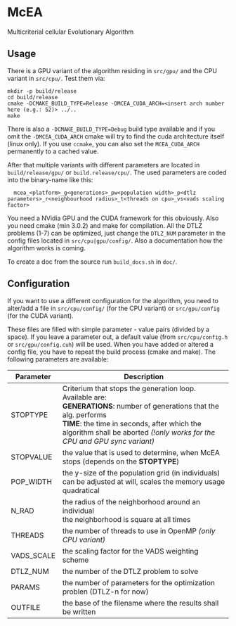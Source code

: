 # McEA
Multicriterial cellular Evolutionary Algorithm

## Usage

There is a GPU variant of the algorithm residing in `src/gpu/` and the CPU variant in `src/cpu/`.
Test them via:

```
mkdir -p build/release
cd build/release
cmake -DCMAKE_BUILD_TYPE=Release -DMCEA_CUDA_ARCH=<insert arch number here (e.g.: 52)> ../..
make
```

There is also a `-DCMAKE_BUILD_TYPE=Debug` build type available and if you omit the `-DMCEA_CUDA_ARCH` cmake will try to find the cuda architecture itself (linux only).
If you use `ccmake`, you can also set the `MCEA_CUDA_ARCH` permanently to a cached value.


After that multiple variants with different parameters are located in `build/release/gpu/` or `build.release/cpu/`.
The used parameters are coded into the binary-name like this:

```
  mcea_<platform>_g<generations>_pw<population width>_p<dtlz parameters>_r<neighbourhood radius>_t<threads on cpu>_vs<vads scaling factor>
```

You need a NVidia GPU and the CUDA framework for this obviously.
Also you need cmake (min 3.0.2) and make for compilation.
All the DTLZ problems (1-7) can be optimized, just change the `DTLZ_NUM` parameter in the config files located in `src/cpu|gpu/config/`.
Also a documentation how the algorithm works is coming.

To create a doc from the source run `build_docs.sh` in `doc/`.

## Configuration

If you want to use a different configuration for the algorithm,
you need to alter/add a file in `src/cpu/config/` (for the CPU variant) or `src/gpu/config` (for the CUDA variant).

These files are filled with simple parameter - value pairs (divided by a space).
If you leave a parameter out, a default value (from `src/cpu/config.h` or `src/gpu/config.cuh`) will be used.
When you have added or altered a config file, you have to repeat the build process (cmake and make).
The following parameters are available:

| Parameter | Description |
|-----------|-------------|
| STOPTYPE | Criterium that stops the generation loop. Available are: <br> **GENERATIONS**: number of generations that the alg. performs <br> **TIME**: the time in seconds, after which the algorithm shall be aborted *(!only works for the CPU and GPU sync variant)* |
| STOPVALUE | the value that is used to determine, when McEA stops (depends on the **STOPTYPE**) |
| POP_WIDTH | the y-size of the population grid (in individuals) <br> can be adjusted at will, scales the memory usage quadratical |
| N_RAD | the radius of the neighborhood around an individual <br> the neighborhood is square at all times |
| THREADS | the number of threads to use in OpenMP *(only CPU variant)*|
| VADS_SCALE | the scaling factor for the VADS weighting scheme |
| DTLZ_NUM | the number of the DTLZ problem to solve |
| PARAMS | the number of parameters for the optimization problen (DTLZ-n for now) |
| OUTFILE | the base of the filename where the results shall be written |

